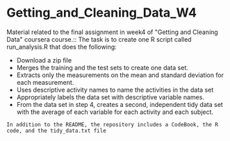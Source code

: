 # Getting_and_Cleaning_Data_W4
Material related to the final assignment in week4 of  "Getting and Cleaning Data" coursera course.::
The task is to create one R script called run_analysis.R that does the following:
   * Download a zip file
   * Merges the training and the test sets to create one data set.
   * Extracts only the measurements on the mean and standard deviation for each measurement.
   * Uses descriptive activity names to name the activities in the data set
   * Appropriately labels the data set with descriptive variable names.
   * From the data set in step 4, creates a second, independent tidy data set with the average of each variable for each activity and each subject.
    
    In addition to the README, the repository includes a CodeBook, the R code, and the tidy_data.txt file
